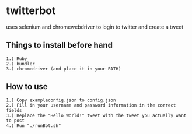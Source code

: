 # twitterbot
uses selenium and chromewebdriver to login to twitter and create a tweet

## Things to install before hand
    1.) Ruby
    2.) bundler
    3.) chromedriver (and place it in your PATH)

## How to use
    1.) Copy exampleconfig.json to config.json
    2.) Fill in your username and password information in the correct fields
    3.) Replace the "Hello World!" tweet with the tweet you actually want to post
    4.) Run "./runBot.sh"
